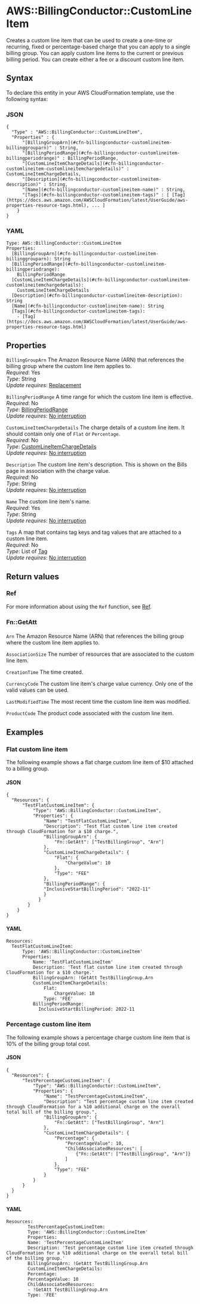 # AWS::BillingConductor::CustomLineItem<a name="aws-resource-billingconductor-customlineitem"></a>

Creates a custom line item that can be used to create a one\-time or recurring, fixed or percentage\-based charge that you can apply to a single billing group\. You can apply custom line items to the current or previous billing period\. You can create either a fee or a discount custom line item\.

## Syntax<a name="aws-resource-billingconductor-customlineitem-syntax"></a>

To declare this entity in your AWS CloudFormation template, use the following syntax:

### JSON<a name="aws-resource-billingconductor-customlineitem-syntax.json"></a>

```
{
  "Type" : "AWS::BillingConductor::CustomLineItem",
  "Properties" : {
      "[BillingGroupArn](#cfn-billingconductor-customlineitem-billinggrouparn)" : String,
      "[BillingPeriodRange](#cfn-billingconductor-customlineitem-billingperiodrange)" : BillingPeriodRange,
      "[CustomLineItemChargeDetails](#cfn-billingconductor-customlineitem-customlineitemchargedetails)" : CustomLineItemChargeDetails,
      "[Description](#cfn-billingconductor-customlineitem-description)" : String,
      "[Name](#cfn-billingconductor-customlineitem-name)" : String,
      "[Tags](#cfn-billingconductor-customlineitem-tags)" : [ [Tag](https://docs.aws.amazon.com/AWSCloudFormation/latest/UserGuide/aws-properties-resource-tags.html), ... ]
    }
}
```

### YAML<a name="aws-resource-billingconductor-customlineitem-syntax.yaml"></a>

```
Type: AWS::BillingConductor::CustomLineItem
Properties:
  [BillingGroupArn](#cfn-billingconductor-customlineitem-billinggrouparn): String
  [BillingPeriodRange](#cfn-billingconductor-customlineitem-billingperiodrange):
    BillingPeriodRange
  [CustomLineItemChargeDetails](#cfn-billingconductor-customlineitem-customlineitemchargedetails):
    CustomLineItemChargeDetails
  [Description](#cfn-billingconductor-customlineitem-description): String
  [Name](#cfn-billingconductor-customlineitem-name): String
  [Tags](#cfn-billingconductor-customlineitem-tags):
    - [Tag](https://docs.aws.amazon.com/AWSCloudFormation/latest/UserGuide/aws-properties-resource-tags.html)
```

## Properties<a name="aws-resource-billingconductor-customlineitem-properties"></a>

`BillingGroupArn` <a name="cfn-billingconductor-customlineitem-billinggrouparn"></a>
The Amazon Resource Name \(ARN\) that references the billing group where the custom line item applies to\.  
_Required_: Yes  
_Type_: String  
_Update requires_: [Replacement](https://docs.aws.amazon.com/AWSCloudFormation/latest/UserGuide/using-cfn-updating-stacks-update-behaviors.html#update-replacement)

`BillingPeriodRange` <a name="cfn-billingconductor-customlineitem-billingperiodrange"></a>
A time range for which the custom line item is effective\.  
_Required_: No  
_Type_: [BillingPeriodRange](aws-properties-billingconductor-customlineitem-billingperiodrange.md)  
_Update requires_: [No interruption](https://docs.aws.amazon.com/AWSCloudFormation/latest/UserGuide/using-cfn-updating-stacks-update-behaviors.html#update-no-interrupt)

`CustomLineItemChargeDetails` <a name="cfn-billingconductor-customlineitem-customlineitemchargedetails"></a>
The charge details of a custom line item\. It should contain only one of `Flat` or `Percentage`\.  
_Required_: No  
_Type_: [CustomLineItemChargeDetails](aws-properties-billingconductor-customlineitem-customlineitemchargedetails.md)  
_Update requires_: [No interruption](https://docs.aws.amazon.com/AWSCloudFormation/latest/UserGuide/using-cfn-updating-stacks-update-behaviors.html#update-no-interrupt)

`Description` <a name="cfn-billingconductor-customlineitem-description"></a>
The custom line item's description\. This is shown on the Bills page in association with the charge value\.  
_Required_: No  
_Type_: String  
_Update requires_: [No interruption](https://docs.aws.amazon.com/AWSCloudFormation/latest/UserGuide/using-cfn-updating-stacks-update-behaviors.html#update-no-interrupt)

`Name` <a name="cfn-billingconductor-customlineitem-name"></a>
The custom line item's name\.  
_Required_: Yes  
_Type_: String  
_Update requires_: [No interruption](https://docs.aws.amazon.com/AWSCloudFormation/latest/UserGuide/using-cfn-updating-stacks-update-behaviors.html#update-no-interrupt)

`Tags` <a name="cfn-billingconductor-customlineitem-tags"></a>
A map that contains tag keys and tag values that are attached to a custom line item\.  
_Required_: No  
_Type_: List of [Tag](https://docs.aws.amazon.com/AWSCloudFormation/latest/UserGuide/aws-properties-resource-tags.html)  
_Update requires_: [No interruption](https://docs.aws.amazon.com/AWSCloudFormation/latest/UserGuide/using-cfn-updating-stacks-update-behaviors.html#update-no-interrupt)

## Return values<a name="aws-resource-billingconductor-customlineitem-return-values"></a>

### Ref<a name="aws-resource-billingconductor-customlineitem-return-values-ref"></a>

For more information about using the `Ref` function, see [Ref](https://docs.aws.amazon.com/AWSCloudFormation/latest/UserGuide/intrinsic-function-reference-ref.html)\.

### Fn::GetAtt<a name="aws-resource-billingconductor-customlineitem-return-values-fn--getatt"></a>

#### <a name="aws-resource-billingconductor-customlineitem-return-values-fn--getatt-fn--getatt"></a>

`Arn` <a name="Arn-fn::getatt"></a>
The Amazon Resource Name \(ARN\) that references the billing group where the custom line item applies to\.

`AssociationSize` <a name="AssociationSize-fn::getatt"></a>
The number of resources that are associated to the custom line item\.

`CreationTime` <a name="CreationTime-fn::getatt"></a>
The time created\.

`CurrencyCode` <a name="CurrencyCode-fn::getatt"></a>
The custom line item's charge value currency\. Only one of the valid values can be used\.

`LastModifiedTime` <a name="LastModifiedTime-fn::getatt"></a>
The most recent time the custom line item was modified\.

`ProductCode` <a name="ProductCode-fn::getatt"></a>
The product code associated with the custom line item\.

## Examples<a name="aws-resource-billingconductor-customlineitem--examples"></a>

### Flat custom line item<a name="aws-resource-billingconductor-customlineitem--examples--Flat_custom_line_item"></a>

The following example shows a flat charge custom line item of $10 attached to a billing group\.

#### JSON<a name="aws-resource-billingconductor-customlineitem--examples--Flat_custom_line_item--json"></a>

```
{
  "Resources": {
      "TestFlatCustomLineItem": {
          "Type": "AWS::BillingConductor::CustomLineItem",
          "Properties": {
              "Name": "TestFlatCustomLineItem",
              "Description": "Test flat custom line item created through CloudFormation for a $10 charge.",
              "BillingGroupArn": {
                  "Fn::GetAtt": ["TestBillingGroup", "Arn"]
              },
              "CustomLineItemChargeDetails": {
                  "Flat": {
                      "ChargeValue": 10
                  },
                  "Type": "FEE"
              },
              "BillingPeriodRange": {
              "InclusiveStartBillingPeriod": "2022-11"
              }
            }
        }
    }
}
```

#### YAML<a name="aws-resource-billingconductor-customlineitem--examples--Flat_custom_line_item--yaml"></a>

```
Resources:
  TestFlatCustomLineItem:
      Type: 'AWS::BillingConductor::CustomLineItem'
      Properties:
          Name: 'TestFlatCustomLineItem'
          Description: 'Test flat custom line item created through CloudFormation for a $10 charge.'
          BillingGroupArn: !GetAtt TestBillingGroup.Arn
          CustomLineItemChargeDetails:
              Flat:
                  ChargeValue: 10
              Type: 'FEE'
          BillingPeriodRange:
            InclusiveStartBillingPeriod: 2022-11
```

### Percentage custom line item<a name="aws-resource-billingconductor-customlineitem--examples--Percentage_custom_line_item"></a>

The following example shows a percentage charge custom line item that is 10% of the billing group total cost\.

#### JSON<a name="aws-resource-billingconductor-customlineitem--examples--Percentage_custom_line_item--json"></a>

```
{
  "Resources": {
      "TestPercentageCustomLineItem": {
          "Type": "AWS::BillingConductor::CustomLineItem",
          "Properties": {
              "Name": "TestPercentageCustomLineItem",
              "Description": "Test percentage custom line item created through CloudFormation for a %10 additional charge on the overall total bill of the billing group.",
              "BillingGroupArn": {
                  "Fn::GetAtt": ["TestBillingGroup", "Arn"]
              },
              "CustomLineItemChargeDetails": {
                  "Percentage": {
                      "PercentageValue": 10,
                      "ChildAssociatedResources": [
                          {"Fn::GetAtt": ["TestBillingGroup", "Arn"]}
                      ]
                  },
                  "Type": "FEE"
              }
          }
      }
  }
}
```

#### YAML<a name="aws-resource-billingconductor-customlineitem--examples--Percentage_custom_line_item--yaml"></a>

```
Resources:
        TestPercentageCustomLineItem:
        Type: 'AWS::BillingConductor::CustomLineItem'
        Properties:
        Name: 'TestPercentageCustomLineItem'
        Description: 'Test percentage custom line item created through CloudFormation for a %10 additional charge on the overall total bill of the billing group.'
        BillingGroupArn: !GetAtt TestBillingGroup.Arn
        CustomLineItemChargeDetails:
        Percentage:
        PercentageValue: 10
        ChildAssociatedResources:
        - !GetAtt TestBillingGroup.Arn
        Type: 'FEE'
```

